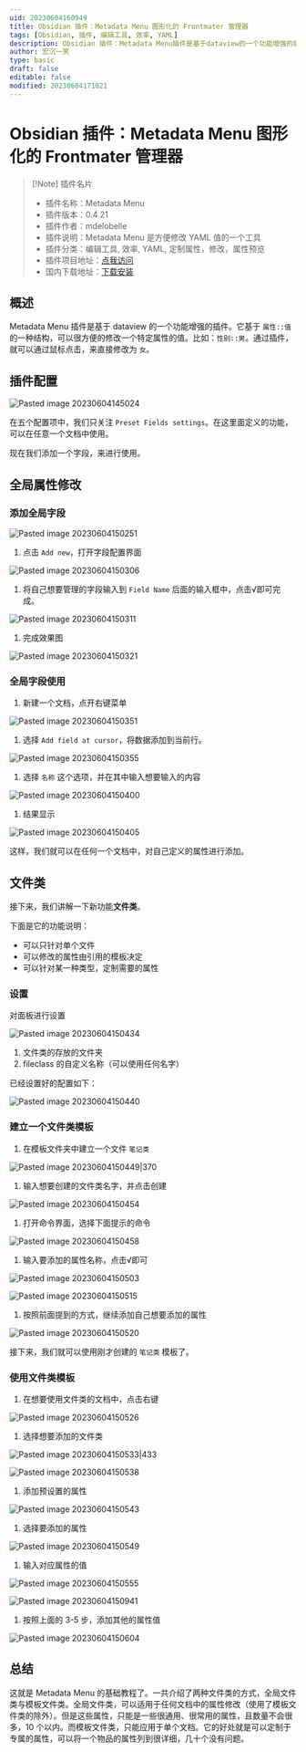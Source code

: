 ```yaml
---
uid: 20230604160949
title: Obsidian 插件：Metadata Menu 图形化的 Frontmater 管理器
tags: [Obsidian, 插件, 编辑工具, 效率, YAML]
description: Obsidian 插件：Metadata Menu插件是基于dataview的一个功能增强的插件。它基于`属性::值`的一种结构，可以很方便的修改一个特定属性的值。比如：`性别::男`。通过插件，就可以通过鼠标点击，来直接修改为`女`
author: 宏沉一笑
type: basic
draft: false
editable: false
modified: 20230604171021
---
```


# Obsidian 插件：Metadata Menu 图形化的 Frontmater 管理器

> [!Note] 插件名片
> - 插件名称：Metadata Menu
> - 插件版本：0.4.21
> - 插件作者：mdelobelle
> - 插件说明：Metadata Menu 是方便修改 YAML 值的一个工具
> - 插件分类：编辑工具, 效率, YAML, 定制属性，修改，属性预览
> - 插件项目地址：[点我访问](https://github.com/mdelobelle/metadatamenu)
> - 国内下载地址：[下载安装](https://pkmer.cn/products/plugin/pluginMarket/?metadata-menu)

## 概述

Metadata Menu 插件是基于 dataview 的一个功能增强的插件。它基于 `属性::值` 的一种结构，可以很方便的修改一个特定属性的值。比如：`性别::男`。通过插件，就可以通过鼠标点击，来直接修改为 `女`。

## 插件配置

![Pasted image 20230604145024](https://cdn.pkmer.cn/images/Pasted%20image%2020230604145024.png!pkmer)

在五个配置项中，我们只关注 `Preset Fields settings`。在这里面定义的功能，可以在任意一个文档中使用。

现在我们添加一个字段，来进行使用。

## 全局属性修改

### 添加全局字段

![Pasted image 20230604150251](https://cdn.pkmer.cn/images/Pasted%20image%2020230604150251.png!pkmer)

1. 点击 `Add new`，打开字段配置界面

![Pasted image 20230604150306](https://cdn.pkmer.cn/images/Pasted%20image%2020230604150306.png!pkmer)

1. 将自己想要管理的字段输入到 `Field Name` 后面的输入框中，点击√即可完成。

![Pasted image 20230604150311](https://cdn.pkmer.cn/images/Pasted%20image%2020230604150311.png!pkmer)

1. 完成效果图

![Pasted image 20230604150321](https://cdn.pkmer.cn/images/Pasted%20image%2020230604150321.png!pkmer)

### 全局字段使用

1. 新建一个文档，点开右键菜单

![Pasted image 20230604150351](https://cdn.pkmer.cn/images/Pasted%20image%2020230604150351.png!pkmer)

1. 选择 `Add field at cursor`，将数据添加到当前行。

![Pasted image 20230604150355](https://cdn.pkmer.cn/images/Pasted%20image%2020230604150355.png!pkmer)

1. 选择 `名称` 这个选项，并在其中输入想要输入的内容

![Pasted image 20230604150400](https://cdn.pkmer.cn/images/Pasted%20image%2020230604150400.png!pkmer)

1. 结果显示

![Pasted image 20230604150405](https://cdn.pkmer.cn/images/Pasted%20image%2020230604150405.png!pkmer)

这样，我们就可以在任何一个文档中，对自己定义的属性进行添加。

## 文件类

接下来，我们讲解一下新功能**文件类**。

下面是它的功能说明：

- 可以只针对单个文件
- 可以修改的属性由引用的模板决定
- 可以针对某一种类型，定制需要的属性

### 设置

对面板进行设置

![Pasted image 20230604150434](https://cdn.pkmer.cn/images/Pasted%20image%2020230604150434.png!pkmer)

1. 文件类的存放的文件夹
2. fileclass 的自定义名称（可以使用任何名字）

已经设置好的配置如下：

![Pasted image 20230604150440](https://cdn.pkmer.cn/images/Pasted%20image%2020230604150440.png!pkmer)

### 建立一个文件类模板

1. 在模板文件夹中建立一个文件 `笔记类`

![Pasted image 20230604150449|370](https://cdn.pkmer.cn/images/Pasted%20image%2020230604150449.png!pkmer)

1. 输入想要创建的文件类名字，并点击创建

![Pasted image 20230604150454](https://cdn.pkmer.cn/images/Pasted%20image%2020230604150454.png!pkmer)

1. 打开命令界面，选择下面提示的命令

![Pasted image 20230604150458](https://cdn.pkmer.cn/images/Pasted%20image%2020230604150458.png!pkmer)

1. 输入要添加的属性名称，点击√即可

![Pasted image 20230604150503](https://cdn.pkmer.cn/images/Pasted%20image%2020230604150503.png!pkmer)

![Pasted image 20230604150515](https://cdn.pkmer.cn/images/Pasted%20image%2020230604150515.png!pkmer)

1. 按照前面提到的方式，继续添加自己想要添加的属性

![Pasted image 20230604150520](https://cdn.pkmer.cn/images/Pasted%20image%2020230604150520.png!pkmer)

接下来，我们就可以使用刚才创建的 `笔记类` 模板了。

### 使用文件类模板

1. 在想要使用文件类的文档中，点击右键

![Pasted image 20230604150526](https://cdn.pkmer.cn/images/Pasted%20image%2020230604150526.png!pkmer)

1. 选择想要添加的文件类

![Pasted image 20230604150533|433](https://cdn.pkmer.cn/images/Pasted%20image%2020230604150533.png!pkmer)

![Pasted image 20230604150538](https://cdn.pkmer.cn/images/Pasted%20image%2020230604150538.png!pkmer)

1. 添加预设置的属性

![Pasted image 20230604150543](https://cdn.pkmer.cn/images/Pasted%20image%2020230604150543.png!pkmer)

1. 选择要添加的属性

![Pasted image 20230604150549](https://cdn.pkmer.cn/images/Pasted%20image%2020230604150549.png!pkmer)

1. 输入对应属性的值

![Pasted image 20230604150555](https://cdn.pkmer.cn/images/Pasted%20image%2020230604150555.png!pkmer)

![Pasted image 20230604150941](https://cdn.pkmer.cn/images/Pasted%20image%2020230604150941.png!pkmer)

1. 按照上面的 3-5 步，添加其他的属性值

![Pasted image 20230604150604](https://cdn.pkmer.cn/images/Pasted%20image%2020230604150604.png!pkmer)

## 总结

这就是 Metadata Menu 的基础教程了。一共介绍了两种文件类的方式，全局文件类与模板文件类。全局文件类，可以适用于任何文档中的属性修改（使用了模板文件类的除外）。但是这些属性，只能是一些很通用、很常用的属性，且数量不会很多，10 个以内。而模板文件类，只能应用于单个文档。它的好处就是可以定制于专属的属性，可以将一个物品的属性列到很详细，几十个没有问题。
